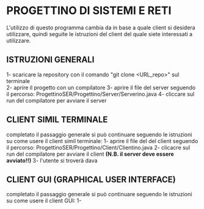 # PROGETTINO DI SISTEMI E RETI

L'utilizzo di questo programma cambia da in base a quale client si desidera utilizzare, quindi seguite le istruzioni del client del quale siete interessati a utilizzare.

## ISTRUZIONI GENERALI

1- scaricare la repository con il comando "git clone <URL_repo>" sul terminale  
2- aprire il progetto con un compilatore
3- aprire il file del server seguendo il percorso: ProgettinoSER/Progettino/Server/Serverino.java
4- cliccare sul run del compilatore per avviare il server

## CLIENT SIMIL TERMINALE 

completato il passaggio generale si può continuare seguendo le istruzioni su come usere il client simil terminale:
1- aprire il file del del client seguendo il percorso: ProgettinoSER/Progettino/Client/Clientino.java
2- clicacre sul run del compilatore per avviare il client **(N.B. il server deve essere avviato!!)**
3- l'utente si troverà dava

## CLIENT GUI (GRAPHICAL USER INTERFACE)

completato il passaggio generale si può continuare seguendo le istruzioni su come usere il client GUI:
1-
